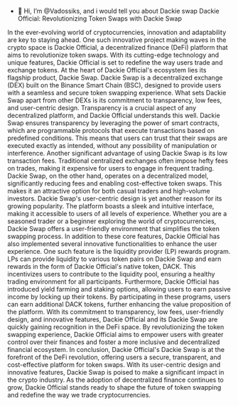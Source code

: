 - 👋 Hi, I’m @Vadossiks, and i would tell you about Dackie swap
Dackie Official: Revolutionizing Token Swaps with Dackie Swap

In the ever-evolving world of cryptocurrencies, innovation and adaptability are key to staying ahead. One such innovative project making waves in the crypto space is Dackie Official, a decentralized finance (DeFi) platform that aims to revolutionize token swaps. With its cutting-edge technology and unique features, Dackie Official is set to redefine the way users trade and exchange tokens.
At the heart of Dackie Official's ecosystem lies its flagship product, Dackie Swap. Dackie Swap is a decentralized exchange (DEX) built on the Binance Smart Chain (BSC), designed to provide users with a seamless and secure token swapping experience. What sets Dackie Swap apart from other DEXs is its commitment to transparency, low fees, and user-centric design.
Transparency is a crucial aspect of any decentralized platform, and Dackie Official understands this well. Dackie Swap ensures transparency by leveraging the power of smart contracts, which are programmable protocols that execute transactions based on predefined conditions. This means that users can trust that their swaps are executed exactly as intended, without any possibility of manipulation or interference.
Another significant advantage of using Dackie Swap is its low transaction fees. Traditional centralized exchanges often impose hefty fees on trades, making it expensive for users to engage in frequent trading. Dackie Swap, on the other hand, operates on a decentralized model, significantly reducing fees and enabling cost-effective token swaps. This makes it an attractive option for both casual traders and high-volume investors.
Dackie Swap's user-centric design is yet another reason for its growing popularity. The platform boasts a sleek and intuitive interface, making it accessible to users of all levels of experience. Whether you are a seasoned trader or a beginner exploring the world of cryptocurrencies, Dackie Swap offers a user-friendly environment that simplifies the token swapping process.
In addition to these core features, Dackie Official has also implemented several innovative functionalities to enhance the user experience. One such feature is the liquidity provider (LP) rewards program. LPs can provide liquidity to various token pairs on Dackie Swap and earn rewards in the form of Dackie Official's native token, DACK. This incentivizes users to contribute to the liquidity pool, ensuring a healthy trading environment for all participants.
Furthermore, Dackie Official has introduced yield farming and staking options, allowing users to earn passive income by locking up their tokens. By participating in these programs, users can earn additional DACK tokens, further enhancing the value proposition of the platform.
With its commitment to transparency, low fees, user-friendly design, and innovative features, Dackie Official and its Dackie Swap are quickly gaining recognition in the DeFi space. By revolutionizing the token swapping experience, Dackie Official aims to empower users with greater control over their finances and foster a more inclusive and decentralized financial ecosystem.
In conclusion, Dackie Official's Dackie Swap is at the forefront of the DeFi revolution, offering users a secure, transparent, and cost-effective platform for token swaps. With its user-centric design and innovative features, Dackie Swap is poised to make a significant impact in the crypto industry. As the adoption of decentralized finance continues to grow, Dackie Official stands ready to shape the future of token swapping and redefine the way we trade cryptocurrencies.

